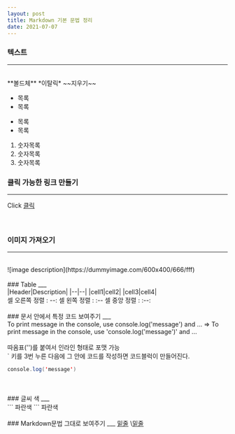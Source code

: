 ```yaml
---
layout: post
title: Markdown 기본 문법 정리
date: 2021-07-07
---
```


### 텍스트  
___
<br>
**볼드체**  
*이탈릭*  
~~지우기~~  


* 목록
* 목록


- 목록
- 목록


1. 숫자목록
2. 숫자목록
3. 숫자목록


### 클릭 가능한 링크 만들기
___
  
Click [클릭](https://www.naver.com/)  
<br>
<br>
### 이미지 가져오기
___
<br>
![image description](https://dummyimage.com/600x400/666/fff)  
<br>
<br>
### Table
___
<br>
|Header|Description|
|--|--|
|cell1|cell2|
|cell3|cell4|
<br>
셀 오른쪽 정렬 : --:  
셀  왼쪽  정렬 : :--  
셀  중앙  정렬 : :--:  
<br>
<br>
### 문서 안에서 특정 코드 보여주기
___
<br>
To print message in the console, use console.log('message') and ...  
=>  
To print message in the console, use 'console.log('message')' and ...  
<br><br>
따옴표('')를 붙여서 인라인 형태로 포맷 가능  
<br>
` 키를 3번 누른 다음에 그 안에 코드를 작성하면 코드블럭이 만들어진다.  

```java
console.log('message')
```
<br>
<br>
### 글씨 색
___
<br>
```
<span style="color:bule">파란색</span>
```
<span style="color:bule">파란색</span>  
<br>
<br>
### Markdown문법 그대로 보여주기
  ___
  <u>밑줄</u>  
  \<u>밑줄</u>  

